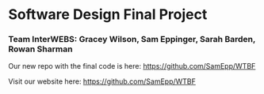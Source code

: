 # Software Design Final Project
### **Team InterWEBS**: Gracey Wilson, Sam Eppinger, Sarah Barden, Rowan Sharman

Our new repo with the final code is here: https://github.com/SamEpp/WTBF

Visit our website here: https://github.com/SamEpp/WTBF
